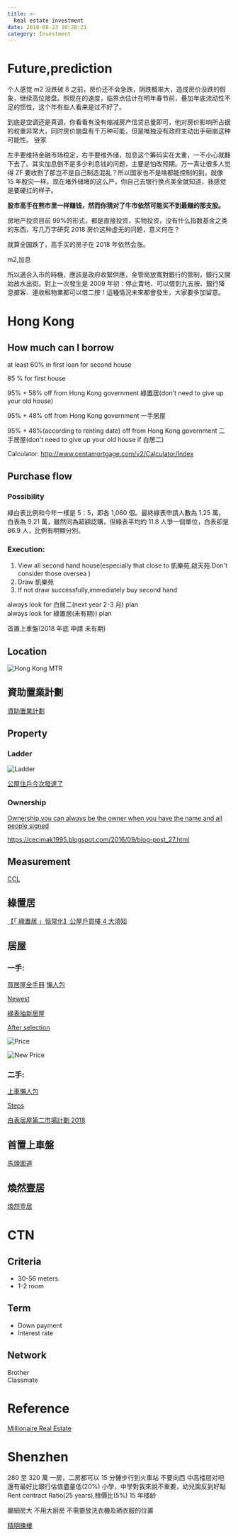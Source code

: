 ```yaml
---
title: >-
  Real estate investment
date: 2018-08-23 10:28:21
category: Investment
---
```


# Future,prediction

个人感觉 m2 没跌破 8 之前，房价还不会急跌，阴跌概率大，造成房价没跌的假象，继续高位接盘。照现在的速度，临界点估计在明年春节前，叠加年底流动性不足的惯性，这个年有些人看来是过不好了。

到底是空调还是真调，你看看有没有缩减房产信贷总量即可，他对房价影响所占据的权重非常大，同时房价崩盘有千万种可能，但是唯独没有政府主动出手砸崩这种可能性。
链家

左手要维持金融市场稳定，右手要维外储，加息这个筹码实在太重，一不小心就翻下去了。其实加息倒不是多少利息钱的问题，主要是怕改预期。万一真让很多人觉得 ZF 要收割了那岂不是自己制造混乱？所以国家也不是啥都能控制的到，就像 15 年股灾一样。现在堵外储堵的这么严，你自己去银行换点美金就知道，我感觉是要硬扛的样子。

**股市高手在熊市里一样赚钱，然而你猜对了牛市依然可能买不到最赚的那支股。**

房地产投资目前 99%的形式，都是直接投资，实物投资，没有什么指数基金之类的东西，写几万字研究 2018 房价这种虚无的问题，意义何在？

就算全国跌了，高手买的房子在 2018 年依然会涨。

m2,加息

所以適合入市的時機，應該是政府收緊供應，金管局放寬對銀行的管制，銀行又開始放水出街。對上一次發生是 2009 年初：停止賣地、可以借到九五按、銀行降息搶客、連收租物業都可以借二按！這種情況未來都會發生，大家要多加留意。

# Hong Kong

## How much can I borrow

at least 60% in first loan for second house

85 % for first house

95% + 58% off from Hong Kong government 綠置居(don't need to give up your old house)

95% + 48% off from Hong Kong government 一手居屋

95% + 48%(according to renting date) off from Hong Kong government 二手居屋(don't need to give up your old house if 白居二)

Calculator:
http://www.centamortgage.com/v2/Calculator/Index

## Purchase flow

### Possibility

綠白表比例和今年一樣是 5：5，即各 1,060 個。最終綠表申請人數為 1.25 萬，白表為 9.21 萬，雖然同為超額認購，但綠表平均約 11.8 人爭一個單位，白表卻是 86.9 人，比例有明顯分別。

### Execution:

1. View all second hand house(especially that close to 凱樂苑,啟天苑.Don't consider those oversea )
2. Draw 凱樂苑
3. If not draw successfully,immediately buy second hand

always look for 白居二(next year 2-3 月) plan  
always look for 綠置居(未有期)) plan

首置上車盤(2018 年底 申請 未有期)

## Location

![Hong Kong MTR](https://upload.wikimedia.org/wikipedia/commons/f/f4/FutureMTRNetworkAfterMerger.png)

## 資助置業計劃

[資助置業計劃](https://www.housingauthority.gov.hk/tc/index.html)

## Property

### Ladder

![Ladder](http://orientaldaily.on.cc/cnt/news/20180630/photo/0630-00176-006b3.jpg)

[公屋住戶今次發達了](https://topick.hket.com/article/1922310/%E6%B8%AF%E4%BA%BA%E9%A6%96%E7%BD%AE%E4%B8%8A%E8%BB%8A%E7%9B%A4%E6%9A%AB%E6%8E%A8%E5%8D%83%E5%96%AE%E4%BD%8D%20%20%20%20%E5%94%90%E6%A6%AE%EF%BC%9A%E5%85%AC%E5%B1%8B%E4%BD%8F%E6%88%B6%E4%BB%8A%E6%AC%A1%E7%99%BC%E9%81%94%E4%BA%86)

### Ownership

[Ownership,you can always be the owner when you have the name and all people signed](https://finance.discuss.com.hk/viewthread.php?tid=26787554)

https://cecimak1995.blogspot.com/2016/09/blog-post_27.html

## Measurement

[CCL](http://www1.centadata.com/cci/cci.htm)

## 綠置居

[【「 綠置居 」恒常化】公屋戶買樓 4 大須知](https://www.moneyhero.com.hk/blog/zh/%E7%B6%A0%E7%BD%AE%E5%B1%85-%E6%81%92%E5%B8%B8%E5%8C%96-%E5%85%AC%E5%B1%8B%E6%88%B6%E8%B2%B7%E6%A8%93%E9%A0%88%E7%9F%A5)

## 居屋

### 一手:

[買居屋全手冊](http://www.etnet.com.hk/www/tc/news/topic_news_detail.php?newsid=8568&page=1&category=special&part=2)
[懶人包](http://www.d18hk.com/hos2018/)

[Newest](https://www.moneyhero.com.hk/blog/zh/%E5%95%9F%E5%BE%B7%E5%95%9F%E5%A4%A9%E8%8B%91%E9%95%B7%E6%B2%99%E7%81%A3%E5%87%B1%E6%A8%82%E8%8B%91-2018-2022%E5%B9%B414%E5%B1%85%E5%B1%8B%E9%A0%85%E7%9B%AE%E7%B8%BD%E8%A6%BD)

[綠表抽新居屋](https://www.moneyhero.com.hk/blog/zh/%E7%B6%A0%E8%A1%A8-%E8%B2%B7%E5%B1%85%E5%B1%8B-%E7%BD%AE%E6%A5%AD%E4%B8%8D%E6%98%AF%E5%A4%A2-%E7%B6%A0%E8%A1%A8%E4%BA%BA%E5%A3%AB%E8%B3%BC%E8%B2%B7%E5%B1%85%E5%B1%8B%E9%9C%80%E7%9F%A5)

[After selection](https://topick.hket.com/article/2035212/%E6%96%B0%E5%B1%85%E5%B1%8B%E5%87%B1%E6%A8%82%E8%8B%91%E8%A3%95%E6%B3%B0%E8%8B%91%E9%9B%99%E5%BB%81%E9%9C%B2%E5%8F%B0%E9%96%93%E9%9A%94%E9%A6%96%E6%9B%9D%E5%85%89%E3%80%80%E6%B8%AC%E9%87%8F%E5%B8%AB%EF%BC%9A%E9%83%A8%E5%88%86%E5%96%AE%E4%BD%8D%E8%A8%AD%E8%A8%88%E4%B8%8D%E5%AF%A6%E7%94%A8)

![Price](https://topick.hket.com/res/v3/image/content/2035000/2035212/hos_1024_1024.jpg)

![New Price](https://cdn.hk01.com/di/media/images/1642119/org/f38a15fb863e1b8ae2c3cb2607f4198a.png/_V8luGyeBSF4xvklm8QNfgqEcPk6meOz11TmytdU5so?v=w1440)

### 二手:

[上車懶人包](http://hk.centanet.com/hos/)

[Steps](https://www.transunion.hk/zh/blog/mortgage/6-things-you-need-to-know-about)

[白表居屋第二市場計劃 2018 ](https://www.housingauthority.gov.hk/mini-site/sms-white-form-2018/tc/index.html)

## 首置上車盤

[馬頭圍道](https://www.moneyhero.com.hk/blog/zh/%E9%A6%96%E7%BD%AE%E4%B8%8A%E8%BB%8A%E7%9B%A4-%E5%B8%82%E5%BB%BA%E5%B1%80-%E9%A6%AC%E9%A0%AD%E5%9C%8D%E9%81%93-%E6%98%A5%E7%94%B0%E8%A1%97-%E9%A6%96%E7%BD%AE%E7%9B%A4%E7%94%B3%E8%AB%8B%E6%94%BB)

## 煥然壹居

[煥然壹居](https://www.google.com.hk/search?q=%E7%85%A5%E7%84%B6%E5%A3%B9%E5%B1%85&oq=%E7%85%A5%E7%84%B6%E5%A3%B9%E5%B1%85&aqs=chrome..69i57&sourceid=chrome&ie=UTF-8)

# CTN

## Criteria

- 30-56 meters.
- 1-2 room

## Term

- Down payment
- Interest rate

## Network

Brother  
Classmate

# Reference

[Millionaire Real Estate](/2018/08/24/investment/real-estate-resource.html)

# Shenzhen

280 至 320 萬
一房，二房都可以
15 分鍾步行到火車站
不要向西
中高楼层对吧
還有最好比銀行估值盡量低(20%)
小學，中學對我來說不重要，幼兒園反到好點
Rent contract Ratio(25 years),租價比(5%)
15 年楼龄

廳細房大
不用大廚房
不需要放洗衣機及晒衣服的位置

[精明揀樓](https://tokuhon.blog/?p=17240)
